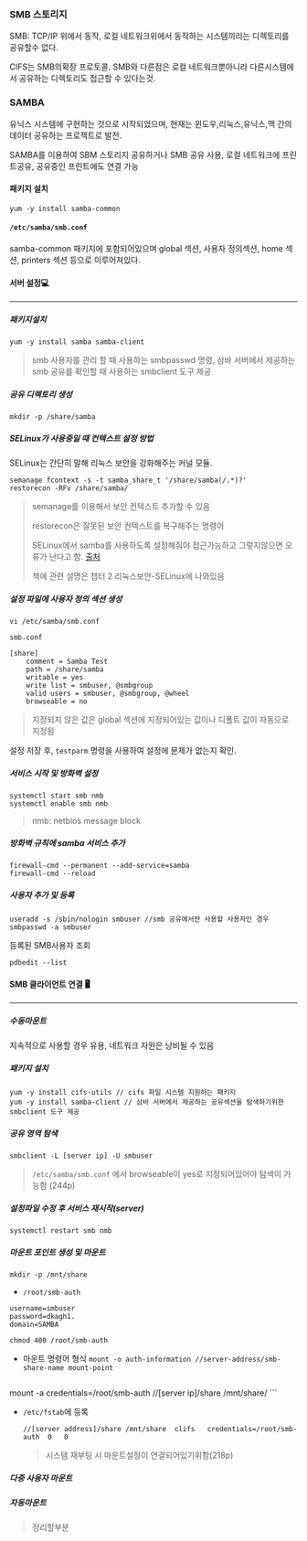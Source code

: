 ### SMB 스토리지

SMB: TCP/IP 위에서 동작, 로컬 네트워크위에서 동작하는 시스템끼리는 디렉토리를 공유할수 없다.

CIFS는 SMB의확장 프로토콜.  SMB와 다른점은 로컬 네트워크뿐아니라 다른시스템에서 공유하는 디렉토리도 접근할 수 있다는것.



### SAMBA

유닉스 시스템에 구현하는 것으로 시작되었으며, 현재는 윈도우,리눅스,유닉스,맥 간의 데이터 공유하는 프로젝트로 발전.

SAMBA를 이용하여 SBM 스토리지 공유하거나 SMB 공유 사용, 로컬 네트워크에 프린트공유, 공유중인 프린트에도 연결 가능



#### 패키지 설치

```
yum -y install samba-common	
```

#### `/etc/samba/smb.conf`

samba-common 패키지에 포함되어있으며 global 섹션, 사용자 정의섹션, home 섹션, printers 섹션 등으로 이루어져있다.



#### 서버 설정💻

-----

##### 패키지설치

```
yum -y install samba samba-client 
```

> smb 사용자를 관리 할 때 사용하는 smbpasswd 명령, 삼바 서버에서 제공하는 smb 공유를 확인할 때 사용하는 smbclient 도구 제공

##### 공유 디렉토리 생성

```
mkdir -p /share/samba
```

##### SELinux가 사용중일 때 컨텍스트 설정 방법

SELinux는 간단히 말해 리눅스 보안을 강화해주는 커널 모듈.

```
semanage fcontext -s -t samba_share_t '/share/samba(/.*)?'
restorecon -RFv /share/samba/
```

> semanage를 이용해서 보안 컨텍스트 추가할 수 있음 
>
> restorecon은 잘못된 보안 컨텍스트를 복구해주는 명령어 
>
> SELinux에서 samba를 사용하도록 설정해줘야 접근가능하고 그렇지않으면 오류가 난다고 함. [출처](https://suwoni-codelab.com/linux/2019/02/08/linux-samba-selinux/)
>
> 책에 관련 설명은 챕터 2 리눅스보안-SELinux에 나와있음

##### 설정 파일에 사용자 정의 섹션 생성

```
vi /etc/samba/smb.conf
```

`smb.conf`

``` 
[share]
	comment = Samba Test
	path = /share/samba
	writable = yes
	write list = smbuser, @smbgroup
	valid users = smbuser, @smbgroup, @wheel
	browseable = no
```

> 지정되지 않은 값은 global 섹션에 지정되어있는 값이나 디폴트 값이 자동으로 지정됨

설정 저장 후, `testparm` 명령을 사용하여 설정에 문제가 없는지 확인.

##### 서비스 시작 및 방화벽 설정

```
systemctl start smb nmb
systemctl enable smb nmb
```

> nmb: netbios message block

##### 방화벽 규칙에 samba 서비스 추가

`````
firewall-cmd --permanent --add-service=samba
firewall-cmd --reload
`````

##### 사용자 추가 및 등록

```
useradd -s /sbin/nologin smbuser //smb 공유에서만 사용할 사용자인 경우 
smbpasswd -a smbuser 
```

등록된 SMB사용자 조회

```
pdbedit --list
```





#### SMB 클라이언트 연결 🖥

-----

##### 수동마운트

지속적으로 사용할 경우 유용, 네트워크 자원은 낭비될 수 있음

##### 패키지 설치

```
yum -y install cifs-utils // cifs 파일 시스템 지원하는 패키지
yum -y install samba-client // 삼바 서버에서 제공하는 공유섹션을 탐색하기위한 smbclient 도구 제공
```

##### 공유 영역 탐색

```
smbclient -L [server ip] -U smbuser
```

> `/etc/samba/smb.conf` 에서 browseable이 yes로 지정되어있어야 탐색이 가능함 (244p)

##### 설정파일 수정 후 서비스 재시작(server)

```
systemctl restart smb nmb
```

##### 마운트 포인트 생성 및 마운트

```
mkdir -p /mnt/share
```

- `/root/smb-auth`

```
username=smbuser
password=dkagh1.
domain=SAMBA
```

```
chmod 400 /root/smb-auth
```
- 마운트 명령어 형식
 `mount -o auth-information //server-address/smb-share-name mount-point`
	```
mount -a credentials=/root/smb-auth //[server ip]/share /mnt/share/
	```

 - `/etc/fstab`에 등록 

   ```
   //[server address]/share	/mnt/share	clifs	credentials=/root/smb-auth	0	0
   ```

   > 시스템 재부팅 시 마운트설정이 연결되어있기위함(218p)

##### 다중 사용자 마운트

##### 자동마운트

> 정리할부분 